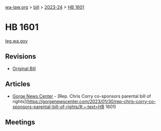 [wa-law.org](/) > [bill](/bill/) > [2023-24](/bill/2023-24/) > [HB 1601](/bill/2023-24/hb/1601/)

# HB 1601
[leg.wa.gov](https://app.leg.wa.gov/billsummary?BillNumber=1601&Year=2023&Initiative=false)

## Revisions
* [Original Bill](1/)

## Articles
* [Gorge News Center](/org/gorge_news_center/) - [Rep. Chris Corry co-sponsors parental bill of rights](https://gorgenewscenter.com/2023/01/30/rep-chris-corry-co-sponsors-parental-bill-of-rights/#:~:text=HB 1601)

## Meetings